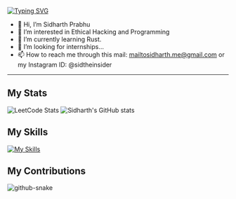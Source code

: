 [![Typing SVG](https://readme-typing-svg.demolab.com?font=Fira+Code&size=30&pause=1000&width=435&lines=I+am+Sidharth+Prabhu)](https://git.io/typing-svg)

- 👋 Hi, I’m Sidharth Prabhu
- 👀 I’m interested in Ethical Hacking and Programming
- 🌱 I’m currently learning Rust.
- 💞️ I’m looking for internships...
- 📫 How to reach me through this mail: mailtosidharth.me@gmail.com or my Instagram ID: @sidtheinsider
---

## My Stats
![LeetCode Stats](https://leetcard.jacoblin.cool/SidharthPrabhu?theme=dark&font=Montserrat)
![Sidharth's GitHub stats](https://github-readme-stats.vercel.app/api?username=Sidharth-Prabhu&show_icons=true&theme=dracula)

## My Skills
[![My Skills](https://skillicons.dev/icons?i=py,androidstudio,flutter,nodejs,npm,bash,linux,raspberrypi,html,css,bots,firebase,visualstudio,vscode,github,gradle,idea,java,js,kotlin,maven,mysql,sqlite,netlify,powershell,ps,pr,ae)](https://skillicons.dev)

## My Contributions
<img alt="github-snake" src="github-user-contribution.svg" />
<!---
Cyber-Zypher/Cyber-Zypher is a ✨ special ✨ repository because its `README.md` (this file) appears on your GitHub profile.
You can click the Preview link to take a look at your changes.
--->
